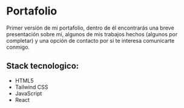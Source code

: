 # Portafolio 
Primer versión de mi portafolio, dentro de él encontrarás una breve presentación sobre mí, algunos de mis trabajos hechos (algunos por completar) y una opción de contacto por si te interesa comunicarte conmigo.

## Stack tecnologico:
- HTML5
- Tailwind CSS
- JavaScript
- React

